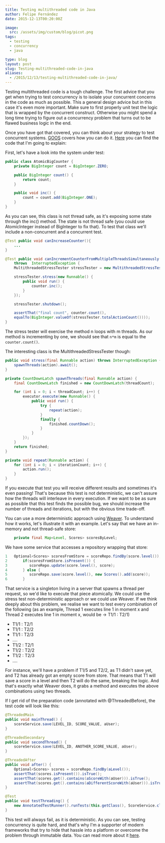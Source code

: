 ```yaml
---
title: Testing multithreaded code in Java
author: Felipe Fernández
date: 2015-12-13T00:20:00Z

image:
  src: /assets/img/custom/blog/picot.png
tags:
  - testing
  - concurrency
  - java

type: blog
layout: post
slug: Testing-multithreaded-code-in-java
aliases: 
  - /2015/12/13/testing-multithreaded-code-in-java/
---
```


Testing multithreaded code is a tough challenge. The first advice that you get when trying to test concurrency is to isolate your concurrent concerns in the code as much as possible. This a general design advice but in this case it's even more important. Make sure to first properly unit test the logic that is wrapped by the concurrent construct. Otherwise you might spend a long time trying to figure out a concurrency problem that turns out to be flawed business logic in the end.

Once you have got that covered, you can think about your strategy to test concurrent systems. [GOOS](http://www.growing-object-oriented-software.com/) covers how you can do it. [Here](https://github.com/npryce/goos-code-examples/tree/master/testing-multithreaded-code/src/book/example/threading/races) you can find the code that I'm going to explain:

First, let's have a look into the system under test:

~~~java
public class AtomicBigCounter {
    private BigInteger count = BigInteger.ZERO;

    public BigInteger count() {
        return count;
    }

    public void inc() {
        count = count.add(BigInteger.ONE);
    }
}
~~~  

As you can see, this class is not thread safe, as it's exposing some state through the inc() method. The state is not thread safe (you could use AtomicInteger instead of BigInteger to fix that). To test that class we'll include a non-concurrent and a concurrent test.

~~~java
@Test public void canIncreaseCounter(){
    ...
}

@Test public void canIncrementCounterFromMultipleThreadsSimultaneously()
    throws	InterruptedException {
    MultithreadedStressTester stressTester = new MultithreadedStressTester(25000);

    stressTester.stress(new Runnable() {
        public void run() {
            counter.inc();
        }
    });

    stressTester.shutdown();

    assertThat("final count", counter.count(),
    equalTo(BigInteger.valueOf(stressTester.totalActionCount())));
}
~~~

The stress tester will exercise the method n loops with m threads. As our method is incrementing by one, we should see that ```n*m``` is equal to the ```counter.count()```.

The interesting class is the MultithreadedStressTester though:

~~~java
public void stress(final Runnable action) throws InterruptedException {
    spawnThreads(action).await();
}

private CountDownLatch spawnThreads(final Runnable action) {
    final CountDownLatch finished = new CountDownLatch(threadCount);

    for (int i = 0; i < threadCount; i++) {
        executor.execute(new Runnable() {
            public void run() {
                try {
                    repeat(action);
                }
                finally {
                    finished.countDown();
                }
            }
        });
    }
    return finished;
}

private void repeat(Runnable action) {
    for (int i = 0; i < iterationCount; i++) {
        action.run();
    }
}
~~~

If you execute that test you will receive different results and sometimes it's even passing! That's because this test is not deterministic, we can't assure how the threads will interleave in every execution. If we want to be as sure as possible that this test finds the possible bug, we should increase the number of threads and iterations, but with the obvious time trade-off.

You can use a more deterministic approach using [Weaver](https://github.com/google/thread-weaver). To understand how it works, let's illustrate it with an example. Let's say that we have an in-memory and not thread-safe store:

~~~java
	private final Map<Level, Scores> scoresByLevel;
~~~

We have some service that accesses a repository wrapping that store:

~~~java
1	Optional<Scores> scoresFromStore = scoreRepo.findBy(score.level());
2       if(scoresFromStore.isPresent()) {
3          scoreRepo.update(score.level(), score);
4       } else {
5          scoreRepo.save(score.level(), new Scores().add(score));
6       }
~~~

That service is a singleton living in a server that spawns a thread per request, so we'd like to execute that piece atomically. We could use the stress test non-deterministic approach or we could use Weaver. If we think deeply about this problem, we realise we want to test every combination of the following (as an example, Thread 1 executes line 1 in moment x and Thread 2 executes line 1 in moment x, would be -> T1/1 : T2/1)

* T1/1 : T2/1
* T1/1 : T2/2
* T1/1 : T2/3
* ....
* T1/2 : T2/1
* T1/2 : T2/2
* T1/2 : T2/3
* ....

For instance, we'll have a problem if T1/5 and T2/2, as T1 didn't save yet, and T2 has already got an empty score from store. That means that T1 will save a score in a level and then T2 will do the same, breaking the logic. And that's exactly what Weaver does, it grabs a method and executes the above combinations using two threads.

If I get rid of the preparation code (annotated with @ThreadedBefore), the test code will look like this:

~~~java
@ThreadedMain
public void mainThread() {
    scoreService.save(LEVEL_ID, SCORE_VALUE, aUser);
}

@ThreadedSecondary
public void secondThread() {
    scoreService.save(LEVEL_ID, ANOTHER_SCORE_VALUE, aUser);
}

@ThreadedAfter
public void after() {
    Optional<Scores> scores = scoreRepo.findBy(aLevel());
    assertThat(scores.isPresent()).isTrue();
    assertThat(scores.get().contains(aScoreWith(aUser))).isTrue();
    assertThat(scores.get().contains(aDifferentScoreWith(aUser))).isTrue();
}

@Test
public void testThreading() {
    new AnnotatedTestRunner().runTests(this.getClass(), ScoreService.class);
}
~~~

This test will always fail, as it is deterministic. As you can see, testing concurrency is quite hard, and that's why I'm a supporter of modern frameworks that try to hide that hassle into a platform or overcome the problem through immutable data. You can read more about it [here](http://felipefzdz.github.io/2015/01/02/concurrency-flavours/).
